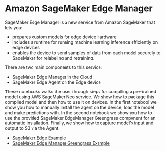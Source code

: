 # Amazon SageMaker Edge Manager

SageMaker Edge Manager is a new service from Amazon SageMaker that lets you:

+ prepares custom models for edge device hardware
+ includes a runtime for running machine learning inference efficiently on edge devices
+ enables the device to send samples of data from each model securely to SageMaker for relabeling and retraining.

There are two main components to this service:

+ SageMaker Edge Manager in the Cloud
+ SageMaker Edge Agent on the Edge device


These notebooks walks the user through steps for compiling a pre-trained model using AWS SageMaker Neo service. We show how to package this compiled model and then how to use it on devices. In the first notebool we show you how to manually install the agent on the device, load the model and make predictions with. In the second notebook we show you how to use the provided SageMaker EdgeManager Greengrass component for an automatic installation. Finally, we show how to capture model's input and output to S3 via the Agent.

- [SageMaker Edge Example](sagemaker_edge_example/sagemaker_edge_example.ipynb)
- [SageMaker Edge Manager Greengrass Example](sagemaker_edge_example/sagemaker_edge_greengrass_example.ipynb)
